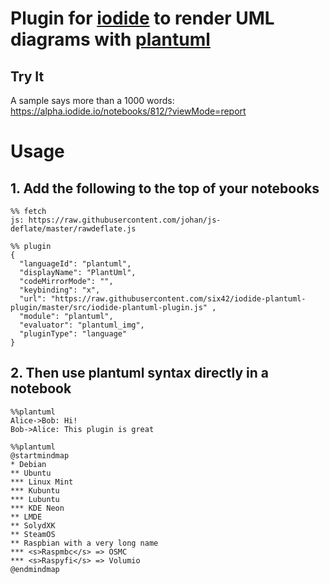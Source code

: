 # Plugin for [iodide](https://alpha.iodide.io/) to render UML diagrams with [plantuml](http://plantuml.com)

## Try It
A sample says more than a 1000 words:
https://alpha.iodide.io/notebooks/812/?viewMode=report

# Usage
## 1. Add the following to the top of your notebooks
```
%% fetch
js: https://raw.githubusercontent.com/johan/js-deflate/master/rawdeflate.js

%% plugin
{
  "languageId": "plantuml",
  "displayName": "PlantUml",
  "codeMirrorMode": "",
  "keybinding": "x",
  "url": "https://raw.githubusercontent.com/six42/iodide-plantuml-plugin/master/src/iodide-plantuml-plugin.js" ,
  "module": "plantuml",
  "evaluator": "plantuml_img",
  "pluginType": "language"
}
```
## 2. Then use plantuml syntax directly in a notebook
```
%%plantuml
Alice->Bob: Hi!
Bob->Alice: This plugin is great
```

```
%%plantuml
@startmindmap
* Debian
** Ubuntu
*** Linux Mint
*** Kubuntu
*** Lubuntu
*** KDE Neon
** LMDE
** SolydXK
** SteamOS
** Raspbian with a very long name
*** <s>Raspmbc</s> => OSMC
*** <s>Raspyfi</s> => Volumio
@endmindmap
```

